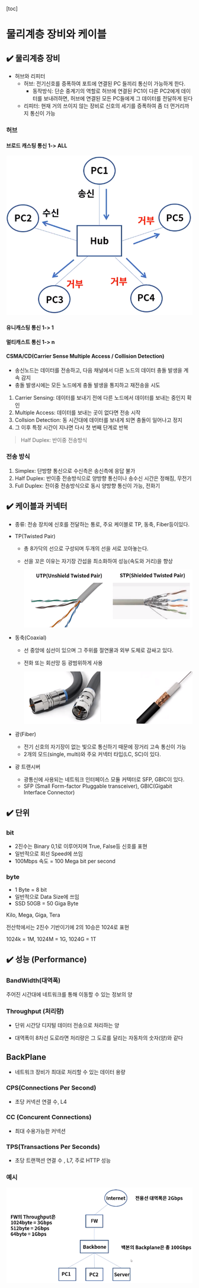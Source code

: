 [toc]

# 물리계층 장비와 케이블

## :heavy_check_mark: 물리계층 장비

- 허브와 리피터
  - 허브: 전기신호를 증폭하여 포트에 연결된 PC 들끼리 통신이 가능하게 한다.
    - 동작방식: 단순 중계기의 역할로 허브에 연결된 PC1이 다른 PC2에게 데이터를 보내려하면, 허브에 연결된 모든 PC들에게 그 데이터를 전달하게 된다
  - 리피터: 현재 거의 쓰이지 않는 장비로 신호의 세기를 증폭하여 좀 더 먼거리까지 통신이 가능



### 허브

#### 브로드 캐스팅 통신 1-> ALL

![image-20210330202901748](assets/image-20210330202901748.png)



#### 유니캐스팅 통신 1-> 1

#### 멀티캐스트 통신 1-> n

#### CSMA/CD(Carrier Sense Multiple Access / Collision Detection)

- 송신노드는 데이터를 전송하고, 다음 채널에서 다른 노드의 데이터 충돌 발생을 계속 감지
- 충돌 발생시에는 모든 노드에게 충돌 발생을 통지하고 재전송을 시도

1. Carrier Sensing: 데이터를 보내기 전에 다른 노드에서 데이터를 보내는 중인지 확인
2. Multiple Access: 데이터를 보내는 곳이 없다면 전송 시작
3. Collsion Detection: 동 시간대에 데이터를 보내게 되면 충돌이 일어나고 정지
4. 그 이후 특정 시간이 지나면 다시 첫 번째 단계로 반복

> Half Duplex: 반이중 전송방식





### 전송 방식

1. Simplex: 단방향 통신으로 수신측은 송신측에 응답 불가
2. Half Duplex: 반이중 전송방식으로 양방향 통신이나 송수신 시간은 정해짐, 무전기
3. Full Duplex: 전이중 전송방식으로 동시 양방향 통신이 가능, 전화기






## :heavy_check_mark: 케이블과 커넥터

- 종류: 전송 장치에 신호를 전달하는 통로, 주요 케이블로 TP, 동축, Fiber등이있다.

- TP(Twisted Pair)

  - 총 8가닥의 선으로 구성되며 두개의 선을 서로 꼬아놓는다.

  - 선을 꼬은 이유는 자기장 간섭을 최소화하여 성능(속도와 거리)을 향상

    ![image-20210330203718047](assets/image-20210330203718047.png)

- 동축(Coaxial)

  - 선 중앙에 심선이 있으며 그 주위를 절연물과 외부 도체로 감싸고 있다.

  - 전화 또는 회선망 등 광범위하게 사용

    ![image-20210330203834539](assets/image-20210330203834539.png)

- 광(Fiber)

  - 전기 신호의 자기장이 없는 빛으로 통신하기 때문에 장거리 고속 통신이 가능
  - 2개의 모드(single, multi)와 주요 커넥터 타입(LC, SC)이 있다.

- 광 트랜시버

  - 광통신에 사용되는 네트워크 인터페이스 모듈 커텍터로 SFP, GBIC이 있다.
  - SFP (Small Form-factor Pluggable transceiver), GBIC(Gigabit Interface Connector)






## :heavy_check_mark: 단위

### bit

- 2진수는 Binary 0,1로 이루어지며 True, False등 신호를 표현
- 일반적으로 회선 Speed에 쓰임
- 100Mbps 속도 = 100 Mega bit per second

### byte

- 1 Byte = 8 bit
- 일반적으로 Data Size에 쓰임
- SSD 50GB = 50 Giga Byte



Kilo, Mega, Giga, Tera

전산학에서는 2진수 기반이기에 2의 10승은 1024로 표현

1024k = 1M, 1024M = 1G, 1024G = 1T







## :heavy_check_mark: 성능 (Performance)

### BandWidth(대역폭)

주어진 시간대에 네트워크를 통해 이동할 수 있는 정보의 양



### Throughput (처리량)

- 단위 시간당 디지털 데이터 전송으로 처리하는 양

- 대역폭이 8차선 도로라면 처리량은 그 도로를 달리는 자동차의 숫자(양)와 같다



## BackPlane

- 네트워크 장비가 최대로 처리할 수 있는 데이터 용량



### CPS(Connections Per Second)

- 초당 커넥션 연결 수, L4



 ### CC (Concurent Connections)

- 최대 수용가능한 커넥션



### TPS(Transactions Per Seconds)

- 초당 트랜잭션 연결 수 , L7,  주로 HTTP 성능





### 예시

![image-20210330204800629](assets/image-20210330204800629.png)

